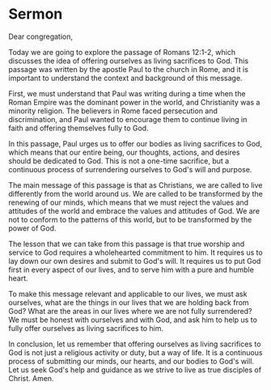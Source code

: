 # Sermon

Dear congregation,

Today we are going to explore the passage of Romans 12:1-2, which discusses the idea of offering ourselves as living sacrifices to God. This passage was written by the apostle Paul to the church in Rome, and it is important to understand the context and background of this message.

First, we must understand that Paul was writing during a time when the Roman Empire was the dominant power in the world, and Christianity was a minority religion. The believers in Rome faced persecution and discrimination, and Paul wanted to encourage them to continue living in faith and offering themselves fully to God.

In this passage, Paul urges us to offer our bodies as living sacrifices to God, which means that our entire being, our thoughts, actions, and desires should be dedicated to God. This is not a one-time sacrifice, but a continuous process of surrendering ourselves to God's will and purpose.

The main message of this passage is that as Christians, we are called to live differently from the world around us. We are called to be transformed by the renewing of our minds, which means that we must reject the values and attitudes of the world and embrace the values and attitudes of God. We are not to conform to the patterns of this world, but to be transformed by the power of God.

The lesson that we can take from this passage is that true worship and service to God requires a wholehearted commitment to him. It requires us to lay down our own desires and submit to God's will. It requires us to put God first in every aspect of our lives, and to serve him with a pure and humble heart.

To make this message relevant and applicable to our lives, we must ask ourselves, what are the things in our lives that we are holding back from God? What are the areas in our lives where we are not fully surrendered? We must be honest with ourselves and with God, and ask him to help us to fully offer ourselves as living sacrifices to him.

In conclusion, let us remember that offering ourselves as living sacrifices to God is not just a religious activity or duty, but a way of life. It is a continuous process of submitting our minds, our hearts, and our bodies to God's will. Let us seek God's help and guidance as we strive to live as true disciples of Christ. Amen.
